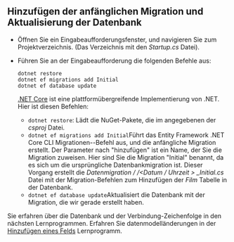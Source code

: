 ## <a name="add-initial-migration-and-update-the-database"></a>Hinzufügen der anfänglichen Migration und Aktualisierung der Datenbank

* Öffnen Sie ein Eingabeaufforderungsfenster, und navigieren Sie zum Projektverzeichnis. (Das Verzeichnis mit den *Startup.cs* Datei).

* Führen Sie an der Eingabeaufforderung die folgenden Befehle aus:

  ```console
  dotnet restore
  dotnet ef migrations add Initial
  dotnet ef database update
  ```
  
  [.NET Core](http://go.microsoft.com/fwlink/?LinkID=517853) ist eine plattformübergreifende Implementierung von .NET. Hier ist diesen Befehlen:

  * `dotnet restore`: Lädt die NuGet-Pakete, die im angegebenen der *csproj* Datei.
  * `dotnet ef migrations add Initial`Führt das Entity Framework .NET Core CLI Migrationen--Befehl aus, und die anfängliche Migration erstellt. Der Parameter nach "hinzufügen" ist ein Name, der Sie die Migration zuweisen. Hier sind Sie die Migration "Initial" benannt, da es sich um die ursprüngliche Datenbankmigration ist. Dieser Vorgang erstellt die *Datenmigration / /\<Datum / Uhrzeit > _Initial.cs* Datei mit der Migration-Befehlen zum Hinzufügen der *Film* Tabelle in der Datenbank.
  * `dotnet ef database update`Aktualisiert die Datenbank mit der Migration, die wir gerade erstellt haben.

Sie erfahren über die Datenbank und der Verbindung-Zeichenfolge in den nächsten Lernprogrammen. Erfahren Sie datenmodelländerungen in der [Hinzufügen eines Felds](xref:tutorials/first-mvc-app/new-field) Lernprogramm.